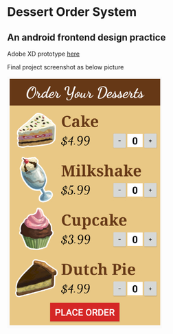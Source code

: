 # Dessert Order System

## An android frontend design practice

Adobe XD prototype [here](https://xd.adobe.com/view/ba26b2a4-d025-48da-6d4f-df522c26cfb5-cc17/)


Final project screenshot as below picture
<p align="left">
  <img src="https://github.com/tix123/Dessert-Order-System/blob/master/screenshots/Screenshot_01.jpg">
</p>
<br>
